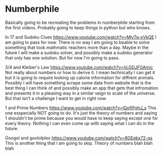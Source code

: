 # Numberphile

Basically going to be recreating the problems in numberphile starting from the first videos. Probably going to keep things in python but who knows.

In 17 and Sudoku Clues 
https://www.youtube.com/watch?v=MlyTq-xVkQE
I am going to pass for now. There is no way I am going to beable to solve something that took mathmatic reachers more than a day. Maybe in the future I will make a sudoku solver, and possibly make a sudoku generator that only has one solution. But for now I'm going to pass.  

3/4 and Kleiber's Law
https://www.youtube.com/watch?v=hLGDJFGAmic
Not really about numbers or how to derive it. I mean technically I can get it but it is going to require looking up calorie information for diffrent animals. Possibly I will have something scrape some data from website that is the best thing I can think of and possibly make an app that gets that infromation and presents it in a pleasing way in a similar veign to scale of the universe. But that isn't a challenge I want to get in right now. 

1 and Prime Numbers
https://www.youtube.com/watch?v=IQofiPqhJ_s
This one esspecially NOT going to do. It's just the theory of numbers and saying 1 shouldn't be prime because you would have to keep saying except one for every theory. Nothing I can even come up with saying what I can do in the future. 

Googol and goololplex 
https://www.youtube.com/watch?v=8GEebx72-qs
This is another thing that I am going to skip. Theory of numbers blah blah blah
